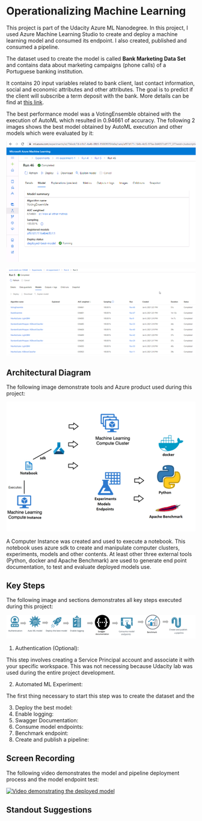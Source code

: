 
# Operationalizing Machine Learning

This project is part of the Udacity Azure ML Nanodegree. In this project, I used Azure Machine Learning Studio to create and deploy a machine learning model and consumed its endpoint. I also created, published and consumed a pipeline.

The dataset used to create the model is called **Bank Marketing Data Set** and contains data about marketing campaigns (phone calls) of a Portuguese banking institution. 

It contains 20 input variables related to bank client, last contact information, social and economic attributes and other attributes. The goal is to predict if the client will subscribe a term deposit with the bank. More details can be find at [this link](https://archive.ics.uci.edu/ml/datasets/Bank%20Marketing#).

The best performance model was a VotingEnsemble obtained with the execution of AutoML which resulted in 0.94661 of accuracy. The following 2 images shows the best model obtained by AutoML execution and other models which were evaluated by it:

![Best AutoML model](/docs/deploying_best_model.png?raw=true "Best AutoML model")

![Best AutoML models](/docs/automl_pipeline_models.png?raw=true "AutoML models")

## Architectural Diagram

The following image demonstrate tools and Azure product used during this project:

![Architectural Diagram](/docs/architectural-diagram.png?raw=true "Architectural Diagram from the project")

A Computer Instance was created and used to execute a notebook. This notebook uses azure sdk to create and manipulate computer clusters, experiments, models and other contents. At least other three external tools (Python, docker and Apache Benchmark) are used to generate end point documentation, to test and evaluate deployed models use.


## Key Steps

The following image and sections demonstrates all key steps executed during this project:

![Key Steps](/docs/key_steps_project2.png?raw=true "Key Steps from the project")

1. Authentication (Optional): 

This step involves creating a Service Principal account and associate it with your specific workspace. This was not necessing because Udacity lab was used during the entire project development.

2. Automated ML Experiment:

The first thing necessary to start this step was to create the dataset and the 


3. Deploy the best model:
4. Enable logging:
5. Swagger Documentation:
6. Consume model endpoints:
7. Benchmark endpoint:
8. Create and publish a pipeline:

## Screen Recording

The following video demonstrates the model and pipeline deployment process and the model endpoint test:

[![Video demonstrating the deployed model](https://img.youtube.com/vi/8Wsxr50wCiw/0.jpg?raw=true)](https://www.youtube.com/watch?v=8Wsxr50wCiw)

## Standout Suggestions

